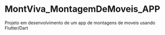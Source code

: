 # MontViva_MontagemDeMoveis_APP
 Projeto em desenvolvimento de um app de montagens de moveis usando Flutter/Dart
